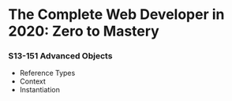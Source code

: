 # The Complete Web Developer in 2020: Zero to Mastery

### S13-151 Advanced Objects
- Reference Types
- Context
- Instantiation